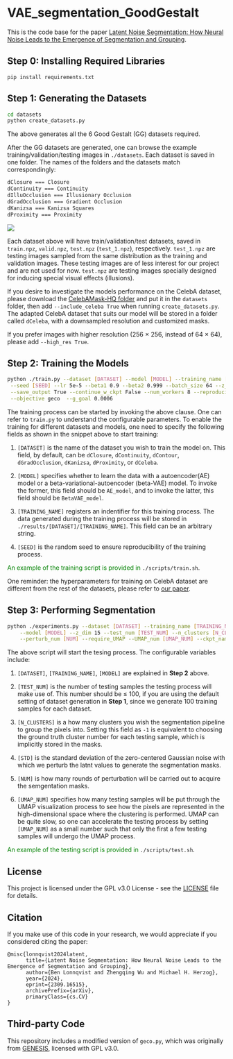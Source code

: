 # VAE_segmentation_GoodGestalt

This is the code base for the paper [Latent Noise Segmentation: How Neural Noise Leads to  the Emergence of Segmentation and Grouping](https://arxiv.org/pdf/2309.16515).

## Step 0: Installing Required Libraries

```
pip install requirements.txt
```

## Step 1: Generating the Datasets

```bash
cd datasets
python create_datasets.py
```

The above generates all the 6 Good Gestalt (GG) datasets required. 

After the GG datasets are generated, one can browse the example training/validation/testing images in `./datasets`. Each dataset is saved in one folder. The names of the folders and the datasets match correspondingly:

```bash
dClosure === Closure
dContinuity === Continuity
dIlluOcclusion === Illusionary Occlusion
dGradOcclusion === Gradient Occlusion
dKanizsa === Kanizsa Squares
dProximity === Proximity
```

![](C:\Users\Zhengqing\AppData\Roaming\marktext\images\2024-05-14-16-57-18-image.png)

Each dataset above will have train/validation/test datasets, saved in `train.npz`, `valid.npz`, `test.npz` (`test_1.npz`), respectively. `test_1.npz` are testing images sampled from the same distribution as the training and validation images. These testing images are of less interest for our project and are not used for now. `test.npz` are testing images specially designed for inducing special visual effects (illusions). 

If you desire to investigate the models performance on the CelebA dataset, please download the [CelebAMask-HQ folder](https://github.com/switchablenorms/CelebAMask-HQ) and put it in the `datasets` folder, then add `--include_celeba True` when running `create_datasets.py`.  The adapted CelebA dataset that suits our model will be stored in a folder  called `dCeleba`, with a downsampled resolution and customized masks. 

If you prefer images with higher resolution (256 $\times$ 256, instead of 64 $\times$ 64), please add `--high_res True`.

## Step 2: Training the Models

```bash
python ./train.py --dataset [DATASET] --model [MODEL] --training_name [TRAINING_NAME]\
 --seed [SEED] --lr 5e-5 --beta1 0.9 --beta2 0.999 --batch_size 64 --z_dim 15 --max_iter 1.1e6\
 --save_output True --continue_w_ckpt False --num_workers 8 --reproducibility True --save_epoch 400\
 --objective geco  --g_goal 0.0006
```

The training process can be started by invoking the above clause. One can refer to `train.py` to understand the configurable parameters. To enable the training for different datasets and models, one need to specify the following fields as shown in the snippet above to start training:

1. `[DATASET]` is the name of the dataset you wish to train the model on. This field, by default, can be `dClosure`, `dContinuity`, `dContour`, `dGradOcclusion`, `dKanizsa`, `dProximity`, or `dCeleba`. 

2. `[MODEL]` specifies whether to learn the data with a autoencoder(AE) model or a beta-variational-autoencoder (beta-VAE) model. To invoke the former, this field should be `AE_model`, and to invoke the latter, this field should be `BetaVAE_model`.

3. `[TRAINING_NAME]` registers an indentifier for this training process. The data generated during the training process will be stored in `./results/[DATASET]/[TRAINING_NAME]`. This field can be an arbitrary string.

4. `[SEED]` is the random seed to ensure reproducibility of the training process.

<span style="color:green"> An example of the training script is provided in </span>`./scripts/train.sh`.

One reminder: the hyperparameters for training on CelebA dataset are different from the rest of the datasets, please refer to [our paper](https://arxiv.org/pdf/2309.16515).

## Step 3: Performing Segmentation

```bash
python ./experiments.py --dataset [DATASET] --training_name [TRAINING_NAME]\
    --model [MODEL] --z_dim 15 --test_num [TEST_NUM] --n_clusters [N_CLUSTERS] --noise_sample_std [STD]\
    --perturb_num [NUM] --require_UMAP --UMAP_num [UMAP_NUM] --ckpt_name last
```

The above script will start the tesing process. The configurable variables include:

1. `[DATASET]`, `[TRAINING_NAME]`, `[MODEL]` are explained in **Step 2** above. 

2. `[TEST_NUM]` is the number of testing samples the testing process will make use of. This number should be ≤ 100, if you are using the default setting of dataset generation in **Step 1**, since we generate 100 training samples for each dataset.

3. `[N_CLUSTERS]` is a how many clusters you wish the segmentation pipeline to group the pixels into. Setting this field as `-1` is equivalent to choosing the ground truth cluster number for each testing sample, which is implicitly stored in the masks.

4. `[STD]` is the standard deviation of the zero-centered Gaussian noise with which we perturb the latnt values to generate the segmentation masks.

5. `[NUM]` is how many rounds of perturbation will be carried out to acquire the semgentation masks.

6. `[UMAP_NUM]` specifies how many testing samples will be put through the UMAP visualization process to see how the pixels are represented in the high-dimensional space where the clustering is performed. UMAP can be quite slow, so one can accelerate the testing process by setting `[UMAP_NUM]` as a small number such that only the first a few testing samples will undergo the UMAP process.

<span style="color:green"> An example of the testing script is provided in </span>`./scripts/test.sh`.

## License

This project is licensed under the GPL v3.0 License - see the [LICENSE](LICENSE.txt) file for details.

## Citation

If you make use of this code in your research, we would appreciate if you considered citing the paper:

```
@misc{lonnqvist2024latent,
      title={Latent Noise Segmentation: How Neural Noise Leads to the Emergence of Segmentation and Grouping}, 
      author={Ben Lonnqvist and Zhengqing Wu and Michael H. Herzog},
      year={2024},
      eprint={2309.16515},
      archivePrefix={arXiv},
      primaryClass={cs.CV}
}
```

## Third-party Code

This repository includes a modified version of `geco.py`, which was originally from [GENESIS](https://github.com/applied-ai-lab/genesis?tab=readme-ov-file#license), licensed with GPL v3.0.
